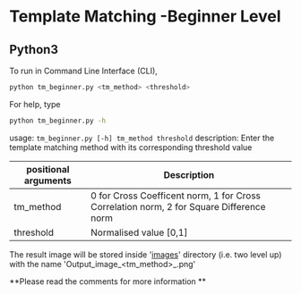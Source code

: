 # Template Matching -Beginner Level
## Python3
 
To run in Command Line Interface (CLI),

```sh
python tm_beginner.py <tm_method> <threshold>
```
For help, type 
```sh
python tm_beginner.py -h
```
usage: ```tm_beginner.py [-h] tm_method threshold```
description: Enter the template matching method with its corresponding threshold value

| positional arguments | Description |
| ------ | ------ |
| tm_method  |0 for Cross Coefficent norm, 1 for Cross Correlation norm, 2 for Square Difference norm |
| threshold | Normalised value [0,1] |


The result image will be stored inside '[images](https://github.com/MukilSaravanan/TemplateMatching/tree/master/beginner_level/images)' directory (i.e. two level up) with the name 'Output_image_<tm_method>_<threshold>.png'
 
**Please read the comments for more information **
 


